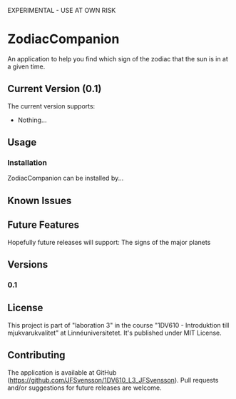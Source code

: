 EXPERIMENTAL - USE AT OWN RISK

# ZodiacCompanion
An application to help you find which sign of the zodiac that the sun is in at a given time. 

## Current Version (0.1)
The current version supports:
- Nothing...

## Usage

### Installation
ZodiacCompanion can be installed by...


## Known Issues


## Future Features
Hopefully future releases will support:
The signs of the major planets

## Versions
### 0.1


## License
This project is part of "laboration 3" in the course "1DV610 - Introduktion till mjukvarukvalitet" at Linnéuniversitetet. It's published under MIT License.

## Contributing
The application is available at GitHub (https://github.com/JFSvensson/1DV610_L3_JFSvensson). Pull requests and/or suggestions for future releases are welcome. 